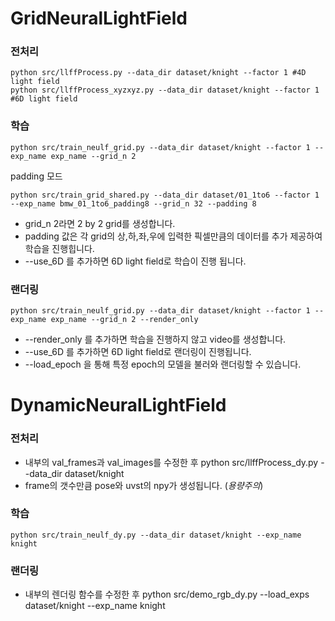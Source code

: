 


# GridNeuralLightField
### 전처리
    python src/llffProcess.py --data_dir dataset/knight --factor 1 #4D light field
    python src/llffProcess_xyzxyz.py --data_dir dataset/knight --factor 1 #6D light field

### 학습

    python src/train_neulf_grid.py --data_dir dataset/knight --factor 1 --exp_name exp_name --grid_n 2

padding 모드

    python src/train_grid_shared.py --data_dir dataset/01_1to6 --factor 1 --exp_name bmw_01_1to6_padding8 --grid_n 32 --padding 8 



* grid_n 2라면 2 by 2 grid를 생성합니다.
* padding 값은 각 grid의 상,하,좌,우에 입력한 픽셀만큼의 데이터를 추가 제공하여 학습을 진행힙니다.
* --use_6D 를 추가하면 6D light field로 학습이 진행 됩니다.

### 랜더링

    python src/train_neulf_grid.py --data_dir dataset/knight --factor 1 --exp_name exp_name --grid_n 2 --render_only

* --render_only 를 추가하면 학습을 진행하지 않고 video를 생성합니다.
* --use_6D 를 추가하면 6D light field로 랜더링이 진행됩니다.
* --load_epoch 을 통해 특정 epoch의 모델을 불러와 랜더링할 수 있습니다.

# DynamicNeuralLightField
### 전처리
* 내부의 val_frames과 val_images를 수정한 후
    python src/llffProcess_dy.py --data_dir dataset/knight
* frame의 갯수만큼 pose와 uvst의 npy가 생성됩니다. (*용량주의*)
### 학습
    python src/train_neulf_dy.py --data_dir dataset/knight --exp_name knight
### 랜더링
* 내부의 렌더링 함수를 수정한 후
    python src/demo_rgb_dy.py --load_exps dataset/knight --exp_name knight 
